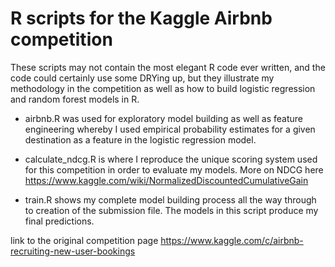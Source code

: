 # R scripts for the Kaggle Airbnb competition

These scripts may not contain the most elegant R code ever written, 
and the code could certainly use some DRYing up, but they illustrate 
my methodology in the competition as well as how to build logistic 
regression and random forest models in R.

- airbnb.R was used for exploratory model building as well as feature 
engineering whereby I used empirical probability estimates for a given 
destination as a feature in the logistic regression model.

- calculate_ndcg.R is where I reproduce the unique scoring system used 
for this competition in order to evaluate my models. 
More on NDCG here https://www.kaggle.com/wiki/NormalizedDiscountedCumulativeGain

- train.R shows my complete model building process all the way through
to creation of the submission file. The models in this script produce 
my final predictions.

link to the original competition page https://www.kaggle.com/c/airbnb-recruiting-new-user-bookings

